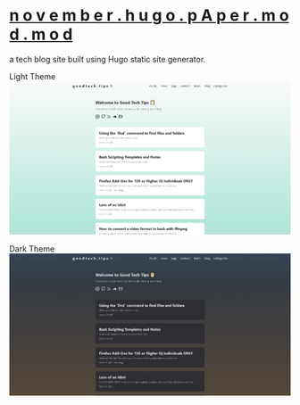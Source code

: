 # [n o v e m b e r . h u g o . p A p e r . m o d . m o d](https://goodtech.tips)
a tech blog site built using Hugo static site generator.

Light Theme
![Alt](https://github.com/bafflingscience/goodtech.tips/blob/main/g%20o%20o%20d%20t%20e%20c%20h%20.%20t%20i%20p%20s%20-%20light%20theme.png)

Dark Theme
![Alt](https://github.com/bafflingscience/goodtech.tips/blob/main/g%20o%20o%20d%20t%20e%20c%20h%20.%20t%20i%20p%20s%20-%20dark%20theme.png)


<!-- Scores all 100s on Google Lighthouse Performance Analysis (last time I checked)... -->
